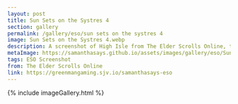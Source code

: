 ```yaml
---
layout: post
title: Sun Sets on the Systres 4
section: gallery
permalink: /gallery/eso/sun sets on the systres 4
image: Sun Sets on the Systres 4.webp
description: A screenshot of High Isle from The Elder Scrolls Online, taken by Samantha Says.
metaImage: https://samanthasays.github.io/assets/images/gallery/eso/Sun Sets on the Systres 4.webp
tags: ESO Screenshot
from: The Elder Scrolls Online
link: https://greenmangaming.sjv.io/samanthasays-eso
---
```

{% include imageGallery.html %}
